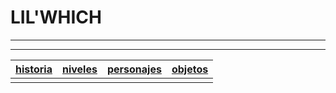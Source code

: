 # LIL'WHICH
 
* * *
* * *

 | [historia](./subPages/historia.html)   |    [niveles](./subPages/niveles.html)   |    [personajes](./subPages/personajes.html)    |   [objetos](./subPages/objetos.html)  |
 |:---------|:-----------|:--------------|:--------------|
 |          |            |               |               |
